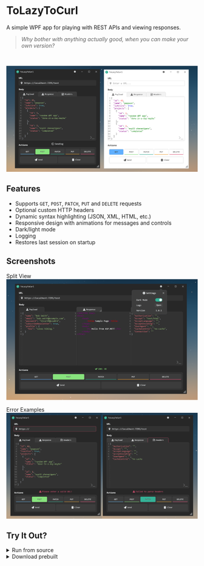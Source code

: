 # ToLazyToCurl
A simple WPF app for playing with REST APIs and viewing responses.

> *Why bother with anything actually good, when you can make your own version?*

<br>

![Dark and Light theme](/images/App.png)

## Features
* Supports `GET`, `POST`, `PATCH`, `PUT` and `DELETE` requests
* Optional custom HTTP headers
* Dynamic syntax highlighting (JSON, XML, HTML, etc.)
* Responsive design with animations for messages and controls
* Dark/light mode
* Logging
* Restores last session on startup

## Screenshots

Split View
![Split View](/images/SplitView.png)

Error Examples
![Error Examples](/images/UiErrorMessages.png)

## Try It Out?

<details>
<summary>Run from source</summary>  

#### Requirements: 
* Windows  
* [.NET 9.0](https://dotnet.microsoft.com/en-us/download/dotnet)

``` bash
git clone "https://github.com/Peppson/to-lazy-to-curl.git" &&
cd "to-lazy-to-curl" &&
dotnet publish -c Release -r win-x64 --self-contained true -o "$HOME/Desktop"
```

</details> 

<details> 
<summary>Download prebuilt</summary>

#### Requirements:

* A computer! (Windows)

Grab the latest release from the [Releases tab](https://github.com/Peppson/to-lazy-to-curl/releases)  

</details>

<br>
